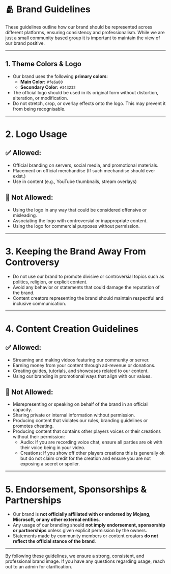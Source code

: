 # 🫂 **Brand Guidelines**

These guidelines outline how our brand should be represented across different platforms, ensuring consistency and professionalism. While we are just a small community based group it is important to maintain the view of our brand positive.

---

## **1. Theme Colors & Logo**
- Our brand uses the following **primary colors**:
  - **Main Color:** `#fe6a00`
  - **Secondary Color:** `#343232`
- The official logo should be used in its original form without distortion, alteration, or modification.
- Do not stretch, crop, or overlay effects onto the logo. This may prevent it from being recognisable.

---

# **2. Logo Usage**
## ✅ **Allowed:**
- Official branding on servers, social media, and promotional materials.
- Placement on official merchandise (If such mechandise should ever exist.)
- Use in content (e.g., YouTube thumbnails, stream overlays)

## 🚫 **Not Allowed:**
- Using the logo in any way that could be considered offensive or misleading.
- Associating the logo with controversial or inappropriate content.
- Using the logo for commercial purposes without permission.

---

# **3. Keeping the Brand Away From Controversy**
- Do not use our brand to promote divisive or controversial topics such as politics, religion, or explicit content.
- Avoid any behavior or statements that could damage the reputation of the brand.
- Content creators representing the brand should maintain respectful and inclusive communication.

---

# **4. Content Creation Guidelines**
## ✅ **Allowed:**
- Streaming and making videos featuring our community or server.
- Earning money from your content through ad-revenue or donations.
- Creating guides, tutorials, and showcases related to our content.
- Using our branding in promotional ways that align with our values.

## 🚫 **Not Allowed:**
- Misrepresenting or speaking on behalf of the brand in an official capacity.
- Sharing private or internal information without permission.
- Producing content that violates our rules, branding guidelines or promotes cheating.
- Producing content that contains other players voices or their creations without their permission:
    - Audio: If you are recording voice chat, ensure all parties are ok with their voice being in your video.
    - Creations: If you show off other players creations this is generally ok but do not claim credit for the creation and ensure you are not exposing a secret or spoiler.

---

# **5. Endorsement, Sponsorships & Partnerships**
- Our brand is **not officially affiliated with or endorsed by Mojang, Microsoft, or any other external entities**.
- Any usage of our branding should **not imply endorsement, sponsorship or partnerships** unless given explicit permission by the owners.
- Statements made by community members or content creators **do not reflect the official stance of the brand**.

---

By following these guidelines, we ensure a strong, consistent, and professional brand image. If you have any questions regarding usage, reach out to an admin for clarification.